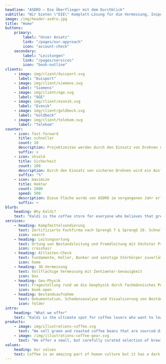 ```yaml
---
headline: "ASDRO – Die Überflieger mit dem Durchblick"
subtitle: "Wir bieten \"DIE\" Komplett-Lösung für die Vermessung, Inspektion & fachspezifische Bewertung von Oberflächen und Untergründen."
image: /img/header-asdro.jpg
title: "Home"
buttons:
    primary:
        label: "Unser Ansatz"
        link: "/pages/our-approach"
        icon: "account-check"
    secondary:
        label: "Leistungen"
        link: "/pages/services"
        icon: "book-outline"
clients:
    - image: img/client/duisport.svg
      label: "Duisport"
    - image: img/client/siemens.svg
      label: "Siemens"
    - image: img/client/oge.svg
      label: "OGE"
    - image: img/client/evonik.svg
      label: "Evonik"
    - image: img/client/goldbeck.svg
      label: "Goldbeck"
    - image: img/client/telekom.svg
      label: "Telekom"
counter:
    - icon: fast-forward
      title: schneller
      count: 10
      description: Projektzeiten werden durch den Einsatz von Drohnen erheblich verkürzt. Stillstände werden vermieden und ein reibungsloser Ablauf wird garantiert.
      suffix: x
    - icon: shield
      title: Sicherheit
      count: 100
      description: Durch den Einsatz von sicheren Drohnen wird ein Ausfall des Systems vorgebeugt. Die Sicherheit von Mensch und Maschine steht stets im Vordergrund.
      suffix: "%"
    - icon: maximize
      title: Hektar
      count: 1000
      speed: 500
      description: Diese Fläche wurde von ASDRO im vergangenen Jahr erfolgreich vermessen. Innerhalb kürzester Zeit und mit größter Präzision.
      suffix: +
blurb:
    heading: Why Kaldi?
    text: "Kaldi is the coffee store for everyone who believes that great coffee shouldn't just taste good, it should do good too. We source all of our beans directly from small scale sustainable farmers and make sure part of the profits are reinvested in their communities."#
services:
    - heading: Kampfmittelsondierung
      text: Zertifizierte Fachfirma nach SprengG 7 & SprengG 20. Schnell & transparent!
      icon: search
    - heading: Leitungsortung
      text: Ortung von Bestandsleitung und Fremdleitung mit höchster Präzision
      icon: crosshair
    - heading: Altlasten-Check
      text: Fundamente, Keller, Bunker und sonstige Störkörper zuverlässig vor dem Baustart dokumentieren.
      icon: home
    - heading: 3D-Vermessung
      text: Vollflächige Vermessung mit Zentimeter-Genauigkeit
      icon: box
    - heading: Geo-Physik
      text: Fragestellung rund um die Geophysik durch fachmännisches Personal
      icon: book-open
    - heading: Bestandsaufnahme
      text: Dokumentation, Schadensanalyse und Visualsierung von Beständen
      icon: folder
intro:
    heading: "What we offer"
    text: "Kaldi is the ultimate spot for coffee lovers who want to learn about their java’s origin and support the farmers that grew it. We take coffee production, roasting and brewing seriously and we’re glad to pass that knowledge to anyone."
products:
    - image: img/illustrations-coffee.svg
      text: "We sell green and roasted coffee beans that are sourced directly from independent farmers and farm cooperatives. We’re proud to offer a variety of coffee beans grown with great care for the environment and local communities. Check our post or contact us directly for current availability."
    - image: /img/illustrations-coffee-gear.svg
      text: "We offer a small, but carefully curated selection of brewing gear and tools for every taste and experience level. No matter if you roast your own beans or just bought your first french press, you’ll find a gadget to fall in love with in our shop."
values:
    heading: Our values
    text: Coffee is an amazing part of human culture but it has a dark side too – one of colonialism and mindless abuse of natural resources and human lives. We want to turn this around and return the coffee trade to the drink’s exhilarating, empowering and unifying nature.
---
```


